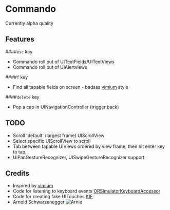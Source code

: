 # Commando

Currently alpha quality

## Features
####`esc` key
- Commando roll out of UITextFields/UITextViews
- Commando roll out of UIAlertviews

####`f` key
- Find all tapable fields on screen - badass [vimium](http://vimium.github.io/) style

####`delete` key
- Pop a cap in UINavigationController (trigger back)

## TODO
- Scroll 'default' (largest frame) UIScrollView
- Select specific UIScrollView to scroll
- Tab between tapable UIViews ordered by view frame, then hit enter key to tap,
- UIPanGestureRecognizer, UISwipeGestureRecognizer support

## Credits
- Inspired by [vimium](http://vimium.github.io/)
- Code for listening to keyboard events [ORSimulatorKeyboardAccessor](https://github.com/orta/ORSimulatorKeyboardAccessor)
- Code for creating fake UITouches [KIF](https://github.com/kif-framework/KIF)
- Arnold Schwarzenegger
![Arnie](https://github.com/cloudkite/Commando/raw/master/commando.jpg)